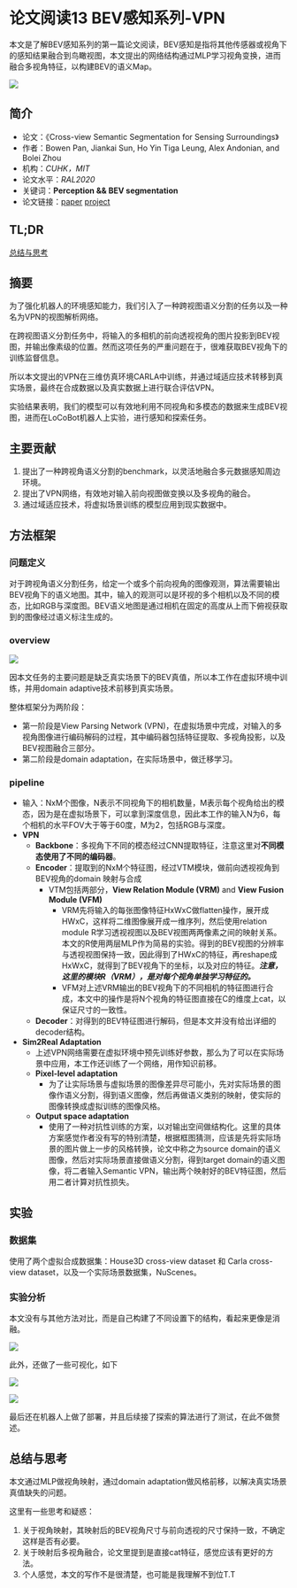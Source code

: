 # 论文阅读13 BEV感知系列-VPN



本文是了解BEV感知系列的第一篇论文阅读，BEV感知是指将其他传感器或视角下的感知结果融合到鸟瞰视图，本文提出的网络结构通过MLP学习视角变换，进而融合多视角特征，以构建BEV的语义Map。

<!--more-->

![](https://pictures-1309138036.cos.ap-nanjing.myqcloud.com/img/20220414185948.png)


## 简介

-   论文：《Cross-view Semantic Segmentation for Sensing Surroundings》
-   作者：Bowen Pan, Jiankai Sun, Ho Yin Tiga Leung, Alex Andonian, and Bolei Zhou
-   机构：_CUHK，MIT_
-   论文水平：_RAL2020_
-   关键词：**Perception && BEV segmentation**
-   论文链接：[paper](https://arxiv.org/abs/1906.03560)  [project](https://view-parsing-network.github.io/)


## TL;DR

[总结与思考](#总结与思考)

## 摘要

为了强化机器人的环境感知能力，我们引入了一种跨视图语义分割的任务以及一种名为VPN的视图解析网络。

在跨视图语义分割任务中，将输入的多相机的前向透视视角的图片投影到BEV视图，并输出像素级的位置。然而这项任务的严重问题在于，很难获取BEV视角下的训练监督信息。

所以本文提出的VPN在三维仿真环境CARLA中训练，并通过域适应技术转移到真实场景，最终在合成数据以及真实数据上进行联合评估VPN。

实验结果表明，我们的模型可以有效地利用不同视角和多模态的数据来生成BEV视图，进而在LoCoBot机器人上实验，进行感知和探索任务。

## 主要贡献

1. 提出了一种跨视角语义分割的benchmark，以灵活地融合多元数据感知周边环境。
2. 提出了VPN网络，有效地对输入前向视图做变换以及多视角的融合。
3. 通过域适应技术，将虚拟场景训练的模型应用到现实数据中。

## 方法框架

### 问题定义

对于跨视角语义分割任务，给定一个或多个前向视角的图像观测，算法需要输出BEV视角下的语义地图。其中，输入的观测可以是环视的多个相机以及不同的模态，比如RGB与深度图。BEV语义地图是通过相机在固定的高度从上而下俯视获取到的图像经过语义标注生成的。

### overview

![](https://pictures-1309138036.cos.ap-nanjing.myqcloud.com/img/20220418095102.png)

因本文任务的主要问题是缺乏真实场景下的BEV真值，所以本工作在虚拟环境中训练，并用domain adaptive技术前移到真实场景。

整体框架分为两阶段：

- 第一阶段是View Parsing Network (VPN)，在虚拟场景中完成，对输入的多视角图像进行编码解码的过程，其中编码器包括特征提取、多视角投影，以及BEV视图融合三部分。
- 第二阶段是domain adaptation，在实际场景中，做迁移学习。

### pipeline

- 输入：NxM个图像，N表示不同视角下的相机数量，M表示每个视角给出的模态，因为是在虚拟场景下，可以拿到深度信息，因此本工作的输入N为6，每个相机的水平FOV大于等于60度，M为2，包括RGB与深度。
- **VPN**
	- **Backbone**：多视角下不同的模态经过CNN提取特征，注意这里对**不同模态使用了不同的编码器**。
	- **Encoder**：提取到的NxM个特征图，经过VTM模块，做前向透视视角到BEV视角的domain 映射与合成
		- VTM包括两部分，**View Relation Module (VRM)** and **View Fusion Module (VFM)**
			- VRM先将输入的每张图像特征HxWxC做flatten操作，展开成HWxC，这样将二维图像展开成一维序列，然后使用relation module R学习透视视图以及BEV视图两两像素之间的映射关系。本文的R使用两层MLP作为简易的实验。得到的BEV视图的分辨率与透视视图保持一致，因此得到了HWxC的特征，再reshape成HxWxC，就得到了BEV视角下的坐标，以及对应的特征。***注意，这里的模块R（VRM），是对每个视角单独学习特征的。***
			- VFM对上述VRM输出的BEV视角下的不同相机的特征图进行合成，本文中的操作是将N个视角的特征图直接在C的维度上cat，以保证尺寸的一致性。
	- **Decoder**：对得到的BEV特征图进行解码，但是本文并没有给出详细的decoder结构。
- **Sim2Real Adaptation**
	- 上述VPN网络需要在虚拟环境中预先训练好参数，那么为了可以在实际场景中应用，本工作还训练了一个网络，用作知识前移。
	- **Pixel-level adaptation**
		- 为了让实际场景与虚拟场景的图像差异尽可能小，先对实际场景的图像作语义分割，得到语义图像，然后再做语义类别的映射，使实际的图像转换成虚拟训练的图像风格。
	- **Output space adaptation**
		- 使用了一种对抗性训练的方案，以对输出空间做结构化。这里的具体方案感觉作者没有写的特别清楚，根据框图猜测，应该是先将实际场景的图片做上一步的风格转换，论文中称之为source domain的语义图像，然后对实际场景直接做语义分割，得到target domain的语义图像，将二者输入Semantic VPN，输出两个映射好的BEV特征图，然后用二者计算对抗性损失。


## 实验

### 数据集

使用了两个虚拟合成数据集：House3D cross-view dataset 和 Carla cross-view dataset，以及一个实际场景数据集，NuScenes。

### 实验分析

本文没有与其他方法对比，而是自己构建了不同设置下的结构，看起来更像是消融。

![](https://pictures-1309138036.cos.ap-nanjing.myqcloud.com/img/20220418112900.png)

此外，还做了一些可视化，如下

![](https://pictures-1309138036.cos.ap-nanjing.myqcloud.com/img/20220418113119.png)

![](https://pictures-1309138036.cos.ap-nanjing.myqcloud.com/img/20220418113145.png)

最后还在机器人上做了部署，并且后续接了探索的算法进行了测试，在此不做赘述。


## 总结与思考

本文通过MLP做视角映射，通过domain adaptation做风格前移，以解决真实场景真值缺失的问题。

这里有一些思考和疑惑：

1. 关于视角映射，其映射后的BEV视角尺寸与前向透视的尺寸保持一致，不确定这样是否有必要。
2. 关于映射后多视角融合，论文里提到是直接cat特征，感觉应该有更好的方法。
3. 个人感觉，本文的写作不是很清楚，也可能是我理解不到位T.T

